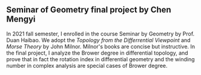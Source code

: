 ## Seminar of Geometry final project by Chen Mengyi
In 2021 fall semester, I enrolled in the course Seminar by Geometry by Prof. Duan Haibao. We adopt the *Topology from the Differrential Viewpoint* and *Morse Theory* by John Milnor. Milnor's books are concise but instructive. In the final project, I analyze the Brower degree in differential topology, and prove that in fact the rotation index in differential geometry and the winding number in complex analysis are special cases of Brower degree. 
